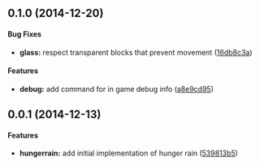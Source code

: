 <a name="0.1.0"></a>
## 0.1.0 (2014-12-20)


#### Bug Fixes

* **glass:** respect transparent blocks that prevent movement ([16db8c3a](https://www.github.com/bheiskell/HungerRain/commit/16db8c3afaed6f34faf7cebc73e78df872e8a5e7))


#### Features

* **debug:** add  command for in game debug info ([a8e9cd95](https://www.github.com/bheiskell/HungerRain/commit/a8e9cd95dd0cda09729a3a7ae7d5e529f1efcba7))


<a name="0.0.1"></a>
## 0.0.1 (2014-12-13)


#### Features
* **hungerrain:** add initial implementation of hunger rain ([539813b5](https://www.github.com/bheiskell/HungerRain/commit/539813b500089e1f5fce5238e9d819273309b506))

